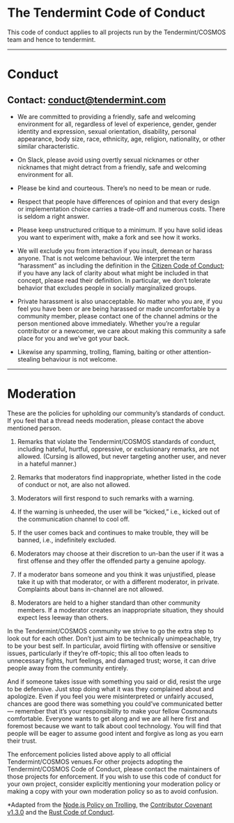 # The Tendermint Code of Conduct
This code of conduct applies to all projects run by the Tendermint/COSMOS team and hence to tendermint.


----


# Conduct
## Contact: conduct@tendermint.com

* We are committed to providing a friendly, safe and welcoming environment for all, regardless of level of experience, gender, gender identity and expression, sexual orientation, disability, personal appearance, body size, race, ethnicity, age, religion, nationality, or other similar characteristic.

* On Slack, please avoid using overtly sexual nicknames or other nicknames that might detract from a friendly, safe and welcoming environment for all.

* Please be kind and courteous. There’s no need to be mean or rude.

* Respect that people have differences of opinion and that every design or implementation choice carries a trade-off and numerous costs. There is seldom a right answer.

* Please keep unstructured critique to a minimum. If you have solid ideas you want to experiment with, make a fork and see how it works.

* We will exclude you from interaction if you insult, demean or harass anyone. That is not welcome behaviour. We interpret the term “harassment” as including the definition in the [Citizen Code of Conduct](http://citizencodeofconduct.org/); if you have any lack of clarity about what might be included in that concept, please read their definition. In particular, we don’t tolerate behavior that excludes people in socially marginalized groups.

* Private harassment is also unacceptable. No matter who you are, if you feel you have been or are being harassed or made uncomfortable by a community member, please contact one of the channel admins or the person mentioned above immediately. Whether you’re a regular contributor or a newcomer, we care about making this community a safe place for you and we’ve got your back.

* Likewise any spamming, trolling, flaming, baiting or other attention-stealing behaviour is not welcome.


----


# Moderation
These are the policies for upholding our community’s standards of conduct. If you feel that a thread needs moderation, please contact the above mentioned person.

1. Remarks that violate the Tendermint/COSMOS standards of conduct, including hateful, hurtful, oppressive, or exclusionary remarks, are not allowed. (Cursing is allowed, but never targeting another user, and never in a hateful manner.)

2. Remarks that moderators find inappropriate, whether listed in the code of conduct or not, are also not allowed.

3. Moderators will first respond to such remarks with a warning.

4. If the warning is unheeded, the user will be “kicked,” i.e., kicked out of the communication channel to cool off.

5. If the user comes back and continues to make trouble, they will be banned, i.e., indefinitely excluded.

6. Moderators may choose at their discretion to un-ban the user if it was a first offense and they offer the offended party a genuine apology.

7. If a moderator bans someone and you think it was unjustified, please take it up with that moderator, or with a different moderator, in private. Complaints about bans in-channel are not allowed.

8. Moderators are held to a higher standard than other community members. If a moderator creates an inappropriate situation, they should expect less leeway than others.

In the Tendermint/COSMOS community we strive to go the extra step to look out for each other. Don’t just aim to be technically unimpeachable, try to be your best self. In particular, avoid flirting with offensive or sensitive issues, particularly if they’re off-topic; this all too often leads to unnecessary fights, hurt feelings, and damaged trust; worse, it can drive people away from the community entirely.

And if someone takes issue with something you said or did, resist the urge to be defensive. Just stop doing what it was they complained about and apologize. Even if you feel you were misinterpreted or unfairly accused, chances are good there was something you could’ve communicated better — remember that it’s your responsibility to make your fellow Cosmonauts comfortable. Everyone wants to get along and we are all here first and foremost because we want to talk about cool technology. You will find that people will be eager to assume good intent and forgive as long as you earn their trust.

The enforcement policies listed above apply to all official Tendermint/COSMOS venues.For other projects adopting the Tendermint/COSMOS Code of Conduct, please contact the maintainers of those projects for enforcement. If you wish to use this code of conduct for your own project, consider explicitly mentioning your moderation policy or making a copy with your own moderation policy so as to avoid confusion.

*Adapted from the [Node.js Policy on Trolling](http://blog.izs.me/post/30036893703/policy-on-trolling), the [Contributor Covenant v1.3.0](http://contributor-covenant.org/version/1/3/0/) and the [Rust Code of Conduct](https://www.rust-lang.org/en-US/conduct.html).
